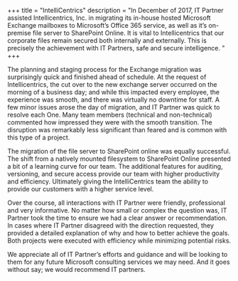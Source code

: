 +++
title = "IntelliCentrics"
description = "In December of 2017, IT Partner assisted Intellicentrics, Inc. in migrating its in-house hosted Microsoft Exchange mailboxes to Microsoft&#8217;s Office 365 service, as well as it&#8217;s on-premise file server to SharePoint Online. It is vital to Intellicentrics that our corporate files remain secured both internally and externally. This is precisely the achievement with IT Partners, safe and secure intelligence. "
+++

The planning and staging process for the Exchange migration was surprisingly quick and finished ahead of schedule. At the request of Intellicentrics, the cut over to the new exchange server occurred on the morning of a business day; and while this impacted every employee, the experience was smooth, and there was virtually no downtime for staff. A few minor issues arose the day of migration, and IT Partner was quick to resolve each One. Many team members (technical and non-technical) commented how impressed they were with the smooth transition. The disruption was remarkably less significant than feared and is common with this type of a project.

The migration of the file server to SharePoint online was equally successful. The shift from a natively mounted filesystem to SharePoint Online presented a bit of a learning curve for our team. The additional features for auditing, versioning, and secure access provide our team with higher productivity and efficiency. Ultimately giving the IntelliCentrics team the ability to provide our customers with a higher service level.

Over the course, all interactions with IT Partner were friendly, professional and very informative. No matter how small or complex the question was, IT Partner took the time to ensure we had a clear answer or recommendation. In cases where IT Partner disagreed with the direction requested, they provided a detailed explanation of why and how to better achieve the goals. Both projects were executed with efficiency while minimizing potential risks.

We appreciate all of IT Partner&#8217;s efforts and guidance and will be looking to them for any future Microsoft consulting services we may need. And it goes without say; we would recommend IT partners.